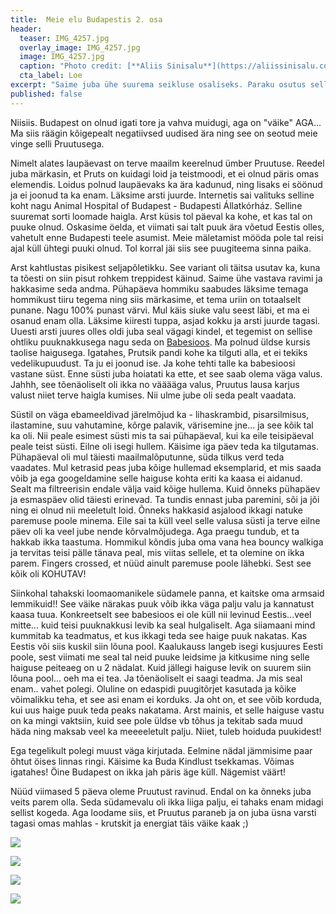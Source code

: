 ```yaml
---
title:  Meie elu Budapestis 2. osa
header: 
  teaser: IMG_4257.jpg
  overlay_image: IMG_4257.jpg
  image: IMG_4257.jpg
  caption: "Photo credit: [**Aliis Sinisalu**](https://aliissinisalu.com/)"
  cta_label: Loe
excerpt: "Saime juba ühe suurema seikluse osaliseks. Paraku osutus selleks seikluseks miskit sellist, mida oleks iga hinna eest tahtnud vahele jätta!"
published: false
---
```

Niisiis. Budapest on olnud igati tore ja vahva muidugi, aga on "väike" AGA... Ma siis räägin kõigepealt negatiivsed uudised ära ning see on seotud meie vinge selli Pruutusega. 

Nimelt alates laupäevast on terve maailm keerelnud ümber Pruutuse. Reedel juba märkasin, et Pruts on kuidagi loid ja teistmoodi, et ei olnud päris omas elemendis. Loidus polnud laupäevaks ka ära kadunud, ning lisaks ei söönud ja ei joonud ta ka enam. Läksime arsti juurde. Internetis sai valituks selline koht nagu Animal Hospital of Budapest - Budapesti Állatkórház. Selline suuremat sorti loomade haigla. Arst küsis tol päeval ka kohe, et kas tal on puuke olnud. Oskasime öelda, et viimati sai talt puuk ära võetud Eestis olles, vahetult enne Budapesti teele asumist. Meie mäletamist mööda pole tal reisi ajal küll ühtegi puuki olnud. Tol korral jäi siis see puugiteema sinna paika.

Arst kahtlustas pisikest seljapõletikku. See variant oli täitsa usutav ka, kuna ta tõesti on siin pisut rohkem treppidest käinud. Saime ühe vastava ravimi ja hakkasime seda andma. Pühapäeva hommiku saabudes läksime temaga hommikust tiiru tegema ning siis märkasime, et tema uriin on totaalselt punane. Nagu 100% punast värvi. Mul käis siuke valu seest läbi, et ma ei osanud enam olla. Läksime kiiresti tuppa, asjad kokku ja arsti juurde tagasi. Uuesti arsti juures olles oldi juba seal vägagi kindel, et tegemist on sellise ohtliku puuknakkusega nagu seda on [Babesioos](https://et.wikipedia.org/wiki/Piroplasmoos). Ma polnud üldse kursis taolise haigusega. Igatahes, Prutsik pandi kohe ka tilguti alla, et ei tekiks vedelikupuudust. Ta ju ei joonud ise. Ja kohe tehti talle ka babesioosi vastane süst. Enne süsti juba hoiatati ka ette, et see saab olema väga valus. Jahhh, see tõenäoliselt oli ikka no vääääga valus, Pruutus lausa karjus valust niiet terve haigla kumises. Nii ulme jube oli seda pealt vaadata.

Süstil on väga ebameeldivad järelmõjud ka - lihaskrambid, pisarsilmisus, ilastamine, suu vahutamine, kõrge palavik, värisemine jne... ja see kõik tal ka oli. Nii peale esimest süsti mis ta sai pühapäeval, kui ka eile teisipäeval peale teist süsti. Eilne oli isegi hullem. Käisime iga päev teda ka tilgutamas. Pühapäeval oli mul täiesti maailmalõputunne, süda tilkus verd teda vaadates. Mul ketrasid peas juba kõige hullemad eksemplarid, et mis saada võib ja ega googeldamine selle haiguse kohta eriti ka kaasa ei aidanud. Sealt ma filtreerisin endale välja vaid kõige hullema. Kuid õnneks pühapäev ja esmaspäev olid täiesti erinevad. Ta tundis ennast juba paremini, sõi ja jõi ning ei olnud nii meeletult loid. Õnneks hakkasid asjalood ikkagi natuke paremuse poole minema. Eile sai ta küll veel selle valusa süsti ja terve eilne päev oli ka veel jube nende kõrvalmõjudega. Aga praegu tundub, et ta hakkab ikka taastuma. Hommikul kõndis juba oma vana hea bouncy walkiga ja tervitas teisi pälle tänava peal, mis viitas sellele, et ta olemine on ikka parem. Fingers crossed, et nüüd ainult paremuse poole lähebki. Sest see kõik oli KOHUTAV! 

Siinkohal tahakski loomaomanikele südamele panna, et kaitske oma armsaid lemmikuid!! See väike närakas puuk võib ikka väga palju valu ja kannatust kaasa tuua. Konkreetselt see babesioos ei ole küll nii levinud Eestis...veel mitte... kuid teisi puuknakkusi levib ka seal hulgaliselt. Aga siiamaani mind kummitab ka teadmatus, et kus ikkagi teda see haige puuk nakatas. Kas Eestis või siis kuskil siin lõuna pool. Kaalukauss langeb isegi kusjuures Eesti poole, sest viimati me seal tal neid puuke leidsime ja kitkusime ning selle haiguse peiteaeg on u 2 nädalat. Kuid jällegi haiguse levik on suurem siin lõuna pool... oeh ma ei tea. Ja tõenäoliselt ei saagi teadma. Ja mis seal enam.. vahet polegi. Oluline on edaspidi puugitõrjet kasutada ja kõike võimalikku teha, et see asi enam ei korduks. Ja oht on, et see võib korduda, kui uus haige puuk teda peaks nakatama. Arst mainis, et selle haiguse vastu on ka mingi vaktsiin, kuid see pole üldse vb tõhus ja tekitab sada muud häda ning maksab veel ka meeeeletult palju. Niiet, tuleb hoiduda puukidest!

Ega tegelikult polegi muust väga kirjutada. Eelmine nädal jämmisime paar õhtut öises linnas ringi. Käisime ka Buda Kindlust tsekkamas. Võimas igatahes! Öine Budapest on ikka jah päris äge küll. Nägemist väärt! 

Nüüd viimased 5 päeva oleme Pruutust ravinud. Endal on ka õnneks juba veits parem olla. Seda südamevalu oli ikka liiga palju, ei tahaks enam midagi sellist kogeda. Aga loodame siis, et Pruutus paraneb ja on juba üsna varsti tagasi omas mahlas - krutskit ja energiat täis väike kaak ;)

![]({{site.baseurl}}/images/IMG_4147.jpg)

![]({{site.baseurl}}/images/IMG_4230.jpg)

![]({{site.baseurl}}/images/IMG_4248.jpg)

![]({{site.baseurl}}/images/IMG_4257.jpg)
